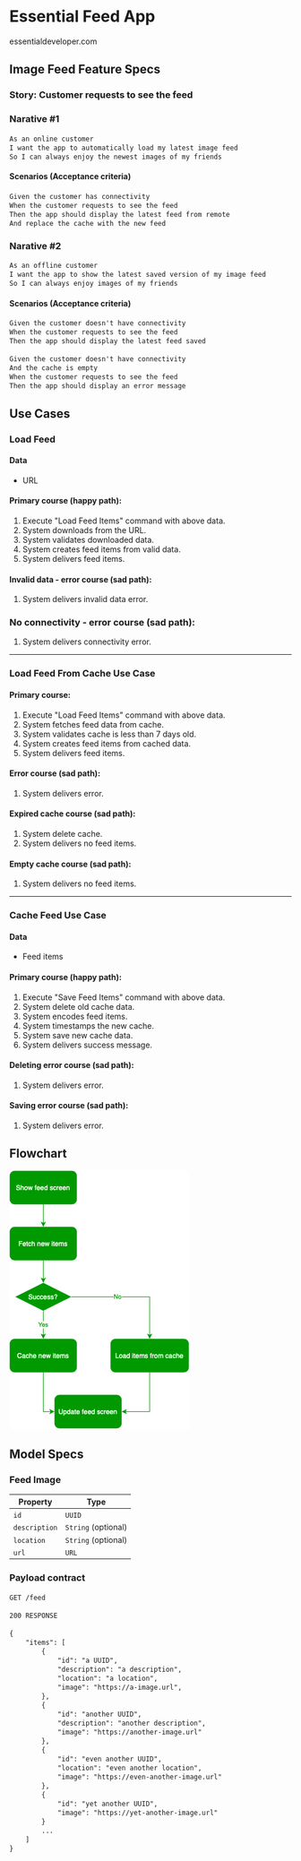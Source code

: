 # Essential Feed App
essentialdeveloper.com

## Image Feed Feature Specs

### Story: Customer requests to see the feed

### Narative #1

```
As an online customer
I want the app to automatically load my latest image feed
So I can always enjoy the newest images of my friends
```

#### Scenarios (Acceptance criteria)

```
Given the customer has connectivity
When the customer requests to see the feed
Then the app should display the latest feed from remote
And replace the cache with the new feed
```

### Narative #2

```
As an offline customer
I want the app to show the latest saved version of my image feed
So I can always enjoy images of my friends
```

#### Scenarios (Acceptance criteria)

```
Given the customer doesn't have connectivity
When the customer requests to see the feed
Then the app should display the latest feed saved

Given the customer doesn't have connectivity
And the cache is empty
When the customer requests to see the feed
Then the app should display an error message
```



## Use Cases

### Load Feed

#### Data
- URL

#### Primary course (happy path):
1. Execute "Load Feed Items" command with above data.
2. System downloads from the URL.
3. System validates downloaded data.
4. System creates feed items from valid data.
5. System delivers feed items.

#### Invalid data - error course (sad path):
1. System delivers invalid data error.


### No connectivity - error course (sad path):
1. System delivers connectivity error.


---
### Load Feed From Cache Use Case

#### Primary course:
1. Execute "Load Feed Items" command with above data.
2. System fetches feed data from cache.
3. System validates cache is less than 7 days old.
3. System creates feed items from cached data.
4. System delivers feed items.

#### Error course (sad path):
1. System delivers error.

#### Expired cache course (sad path):
1. System delete cache.
2. System delivers no feed items.

#### Empty cache course (sad path):
1. System delivers no feed items.

---
### Cache Feed Use Case

#### Data
- Feed items

#### Primary course (happy path):
1. Execute "Save Feed Items" command with above data.
2. System delete old cache data.
3. System encodes feed items.
4. System timestamps the new cache.
5. System save new cache data.
6. System delivers success message.

#### Deleting error course (sad path):
1. System delivers error.

#### Saving error course (sad path):
1. System delivers error.

## Flowchart

![Essential Feed](detail_requirements_flowchart.png)

## Model Specs

### Feed Image

| Property      | Type                |
|---------------|---------------------|
| `id`          | `UUID`              |
| `description` | `String` (optional) |
| `location`    | `String` (optional) |
| `url`         | `URL`               |

### Payload contract

```
GET /feed

200 RESPONSE

{
    "items": [
        {
            "id": "a UUID",
            "description": "a description",
            "location": "a location",
            "image": "https://a-image.url",
        },
        {
            "id": "another UUID",
            "description": "another description",
            "image": "https://another-image.url"
        },
        {
            "id": "even another UUID",
            "location": "even another location",
            "image": "https://even-another-image.url"
        },
        {
            "id": "yet another UUID",
            "image": "https://yet-another-image.url"
        }
        ...
    ]
}
```
